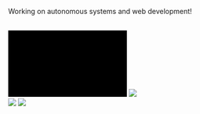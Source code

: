 Working on autonomous systems and web development!
<br />
<br />
<div class="row">
  <img src="https://github.com/winstxnhdw/AutoCarROS/blob/master/resources/gifs/1.gif?raw=true" width="48%" />
  <img src="https://github.com/winstxnhdw/AutoCarROS/blob/master/resources/gifs/2.gif?raw=true" width="48%" /> 
</div>
<div class="row">
  <img src="https://github.com/winstxnhdw/AutoCarROS/blob/master/resources/gifs/3.gif?raw=true" width="48%" />
  <img src="https://github.com/winstxnhdw/AutoCarROS/blob/master/resources/gifs/4.gif?raw=true" width="48%" /> 
</div>
